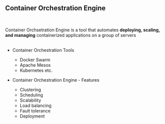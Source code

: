 ## Container Orchestration Engine
<br>

Container Orchsetration Engine is a tool that automates <b>deploying, scaling, and managing</b> containerized applications on a group of servers
<br>
<br>

* Container Orchestration Tools
  * Docker Swarm
  * Apache Mesos
  * Kubernetes etc.

* Container Orchestration Engine - Features
  * Clustering
  * Scheduling
  * Scalability
  * Load balancing
  * Fault tolerance
  * Deployment

